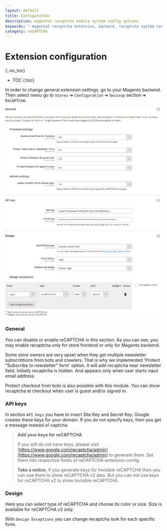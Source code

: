 ```yaml
---
layout: default
title: Configuration
description: magento2 recaptcha module system config options
keywords: " magento2 recaptcha extension, backend, recaptcha system config"
category: reCAPTCHA
---
```


# Extension configuration
{:.no_toc}

* TOC
{:toc}

In order to change general extension settings, go to your Magento backend. Then select menu  go to `Stores` ➔ `Configuration`
➔ `Swissup` section ➔ `ReCAPTCHA`.

![ReCAPTCHA system config options](/images/m2/recaptcha/config.png)

### General

You can disable or enable reCAPTCHA in this section. As you can see, you may enable recaptcha only for store frontend or only for Magento backend.

Some store owners are very upset when they get multiple newsletter subscribtions from bots and crawlers. That is why we implemented 'Protect "Subscribe to newsletter" form' option. It will add recaptcha near newsletter field. Initially recaptcha is hidden. And appears only when user starts input email address.

Protect checkout from bots is also possible with this module. You can show recaptcha at checkout when user is guest and/or signed in.

### API keys

In section `API keys` you have to insert Site Key and Secret Key. Google creates these keys  for your domain. If you do not specify keys, then you get a message instead of captcha:

> **Add your keys for reCAPTCHA**
> 
> If you still do not have keys, please visit [https://www.google.com/recaptcha/admin](https://www.google.com/recaptcha/admin) to generate them. Set them into respective fields of reCAPTCHA extension config.

> **Take a notice,** if you generate keys for Invisible reCAPTCHA then you can use them to show reCAPTCHA v2 also. But you can not use keys for reCAPTCHA v2 to show Invisible reCAPTCHA.

### Design

Here you can select type of reCAPTCHA and choose its color or
size. Size is available for reCAPTCHA v2 only.

With `Design Exceptions` you can change recaptcha look for each specific form.